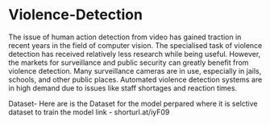 # Violence-Detection


The issue of human action detection from video has gained traction in recent years in the field of computer vision. The specialised task of violence detection has received relatively less research while being useful. However, the markets for surveillance and public security can greatly benefit from violence detection. Many surveillance cameras are in use, especially in jails, schools, and other public places. Automated violence detection systems are in high demand due to issues like staff shortages and reaction times. 


Dataset-  Here are is the Dataset for the model perpared where it is selctive dataset to train the model 
link - shorturl.at/iyF09
